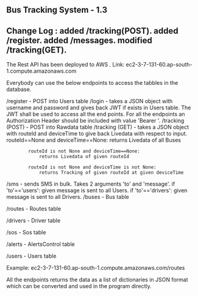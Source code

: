 Bus Tracking System - 1.3
-------------------------
Change Log : added /tracking(POST). added /register. added /messages. modified /tracking(GET).
-------------------------
The Rest API has been deployed to AWS
.
Link: ec2-3-7-131-60.ap-south-1.compute.amazonaws.com

Everybody can use the below endpoints to access the tabbles in the database.

/register - POST into Users table
/login - takes a JSON object with username and password and gives back JWT if exists in Users table.
	 The JWT shall be used to access all the end points.
	 For all the endpoints an Authorization Header should be included with value 'Bearer <JWT>'.
/tracking (POST) - POST into Rawdata table
/tracking (GET) - takes a JSON object with routeId and deviceTime to give back Livedata with respect to input.
			routeId==None and deviceTime==None:
				returns Livedata of all Buses
			routeId is not None and deviceTime==None:
				returns Livedata of given routeId
			routeId is not None and deviceTime is not None:
				returns Tracking of given routeId at given deviceTime	

/sms - sends SMS in bulk. Takes 2 arguments 'to' and 'message'.
	if 'to'=='users': given message is sent to all Users.
	if 'to'=='drivers': given message is sent to all Drivers.
/buses - Bus table

/routes - Routes table

/drivers - Driver table

/sos - Sos table

/alerts - AlertsControl table

/users - Users table

Example: ec2-3-7-131-60.ap-south-1.compute.amazonaws.com/routes

All the endpoints returns the data as a list of dictionaries in JSON format which can be converted and used in the program directly.
